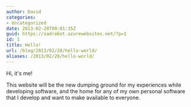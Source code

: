 ```yaml
---
author: David
categories:
- Uncategorized
date: 2013-02-28T09:01:35Z
guid: https://sadrobot.azurewebsites.net/?p=1
id: 1
title: Hello!
url: /blog/2013/02/28/hello-world/
aliases: /2013/02/28/hello-world/
---
```


Hi, it's me!

This website will be the new dumping ground for my experiences while developing software, and the home for any of my own personal software that I develop and want to make available to everyone.